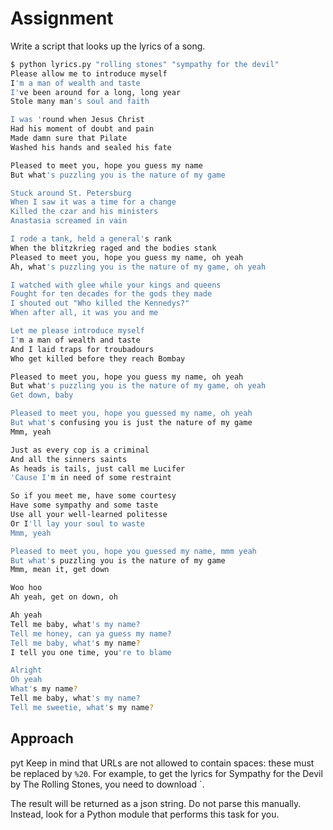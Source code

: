# Assignment

Write a script that looks up the lyrics of a song.

```bash
$ python lyrics.py "rolling stones" "sympathy for the devil"
Please allow me to introduce myself
I'm a man of wealth and taste
I've been around for a long, long year
Stole many man's soul and faith

I was 'round when Jesus Christ
Had his moment of doubt and pain
Made damn sure that Pilate
Washed his hands and sealed his fate

Pleased to meet you, hope you guess my name
But what's puzzling you is the nature of my game

Stuck around St. Petersburg
When I saw it was a time for a change
Killed the czar and his ministers
Anastasia screamed in vain

I rode a tank, held a general's rank
When the blitzkrieg raged and the bodies stank
Pleased to meet you, hope you guess my name, oh yeah
Ah, what's puzzling you is the nature of my game, oh yeah

I watched with glee while your kings and queens
Fought for ten decades for the gods they made
I shouted out "Who killed the Kennedys?"
When after all, it was you and me

Let me please introduce myself
I'm a man of wealth and taste
And I laid traps for troubadours
Who get killed before they reach Bombay

Pleased to meet you, hope you guess my name, oh yeah
But what's puzzling you is the nature of my game, oh yeah
Get down, baby

Pleased to meet you, hope you guessed my name, oh yeah
But what's confusing you is just the nature of my game
Mmm, yeah

Just as every cop is a criminal
And all the sinners saints
As heads is tails, just call me Lucifer
'Cause I'm in need of some restraint

So if you meet me, have some courtesy
Have some sympathy and some taste
Use all your well-learned politesse
Or I'll lay your soul to waste
Mmm, yeah

Pleased to meet you, hope you guessed my name, mmm yeah
But what's puzzling you is the nature of my game
Mmm, mean it, get down

Woo hoo
Ah yeah, get on down, oh

Ah yeah
Tell me baby, what's my name?
Tell me honey, can ya guess my name?
Tell me baby, what's my name?
I tell you one time, you're to blame

Alright
Oh yeah
What's my name?
Tell me baby, what's my name?
Tell me sweetie, what's my name?
```

## Approach

pyt Keep in mind that URLs are not allowed to contain spaces: these must
be replaced by `%20`. For example, to get the lyrics for Sympathy for the Devil by The Rolling Stones,
you need to download `.

The result will be returned as a json string. Do not parse this manually.
Instead, look for a Python module that performs this task for you.
